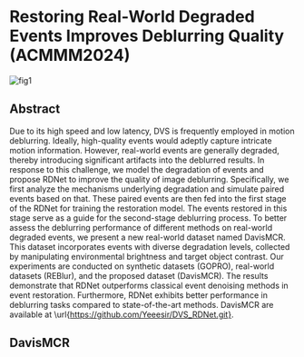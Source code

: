 # Restoring Real-World Degraded Events Improves Deblurring Quality (ACMMM2024)

![fig1](https://github.com/user-attachments/assets/81688844-aa08-4e22-9b10-2ddeff0a31b6)

## Abstract
Due to its high speed and low latency, DVS is frequently employed in motion deblurring. Ideally, high-quality events would adeptly capture intricate motion information. However, real-world events are generally degraded, thereby introducing significant artifacts into the deblurred results. In response to this challenge, we model the degradation of events and propose RDNet to improve the quality of image deblurring. Specifically, we first analyze the mechanisms underlying degradation and simulate paired events based on that. These paired events are then fed into the first stage of the RDNet for training the restoration model. The events restored in this stage serve as a guide for the second-stage deblurring process. To better assess the deblurring performance of different methods on real-world degraded events, we present a new real-world dataset named DavisMCR. This dataset incorporates events with diverse degradation levels, collected by manipulating environmental brightness and target object contrast. Our experiments are conducted on synthetic datasets (GOPRO), real-world datasets (REBlur), and the proposed dataset (DavisMCR). The results demonstrate that RDNet outperforms classical event denoising methods in event restoration. Furthermore, RDNet exhibits better performance in deblurring tasks compared to state-of-the-art methods. DavisMCR are available at \url{https://github.com/Yeeesir/DVS_RDNet.git}.

## DavisMCR 
